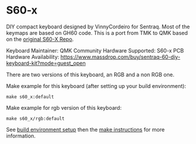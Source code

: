 S60-x
=====
DIY compact keyboard designed by VinnyCordeiro for Sentraq. Most of the keymaps are based on GH60 code. This is a port from TMK to QMK based on the [original S60-X Repo](https://github.com/VinnyCordeiro/tmk_keyboard).

Keyboard Maintainer: QMK Community
Hardware Supported: S60-x PCB
Hardware Availability: https://www.massdrop.com/buy/sentraq-60-diy-keyboard-kit?mode=guest_open

There are two versions of this keyboard, an RGB and a non RGB one. 

Make example for this keyboard (after setting up your build environment):

    make s60_x:default

Make example for rgb version of this keyboard:

    make s60_x/rgb:default

See [build environment setup](https://docs.qmk.fm/build_environment_setup.html) then the [make instructions](https://docs.qmk.fm/make_instructions.html) for more information.
